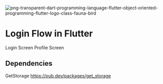 ![png-transparent-dart-programming-language-flutter-object-oriented-programming-flutter-logo-class-fauna-bird](https://user-images.githubusercontent.com/72974932/165369478-00a2727e-0026-4073-83dc-2bacb4f5738c.png)

# Login Flow in Flutter

Login Screen
Profile Screen

## Dependencies

GetStorage
https://pub.dev/packages/get_storage


